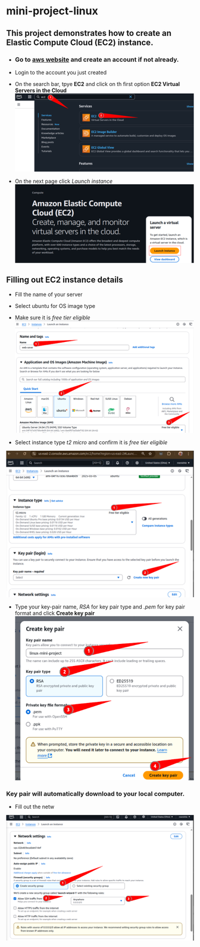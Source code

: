 # mini-project-linux
## This project demonstrates how to create an Elastic Compute Cloud (EC2) instance.

* ### Go to [aws website](https://signin.aws.amazon.com/signup?request_type=register) and create an account if not already.
* Login to the account you just created
* On the search bar, tpye **EC2** and click on th first option **EC2 Virtual Servers in the Cloud**
![searc](./img/search-ec2-.png)

* On the next page click *Launch instance* 
![launch](./img/launch-instance.png)

## Filling out EC2 instance details
* Fill the name of your server
* Select ubuntu for OS image type
* Make sure it is _free tier eligible_
![fill](./img/fill-out-1.png) 

* Select instance type _t2 micro_ and confirm it is _free tier eligible_

![fill](./img/fill-out-2.png)

* Type your key-pair name, _RSA_ for key pair type and _.pem_ for key pair format and click **Create key pair**
![fill](/img/fill-out-3.png) 

### Key pair will automatically download to your local computer.

* Fill out the netw

![fill](./img/fill-out-network-4.png)
